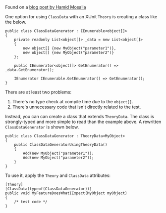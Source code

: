 Found on a [blog post by Hamid Mosalla](https://hamidmosalla.com/2020/04/05/xunit-part-8-using-theorydata-instead-of-memberdata-and-classdata/)

One option for using `ClassData` with an XUnit `Theory` is creating a class like the below.

```
public class ClassDataGenerator : IEnumerable<object[]>
{
    private readonly List<object[]> _data = new List<object[]>
    {
        new object[] {new MyObject("parameter1")},
        new object[] {new MyObject("parameter2")}
    };

    public IEnumerator<object[]> GetEnumerator() => _data.GetEnumerator();

    IEnumerator IEnumerable.GetEnumerator() => GetEnumerator();
}
```

There are at least two problems:
1. There's no type check at compile time due to the `object[]`.
1. There's unnecessary code that isn't directly related to the test.

Instead, you can can create a class that extends `TheoryData`. The class is strongly-typed and more simple to read than the example above. A rewritten `ClassDataGenerator` is shown below.

```
public class ClassDataGenerator : TheoryData<MyObject>
{
    public ClassDataGeneratorUsingTheoryData()
    {
        Add(new MyObject("parameter1"));
        Add(new MyObject("parameter2"));
    }
}

```
To use it, apply the `Theory` and `ClassData` attributes:
```
[Theory]
[ClassData(typeof(ClassDataGenerator))]
public void MyFeatureDoesWhatIExpect(MyObject myObject)
{
    /* test code */
}
```